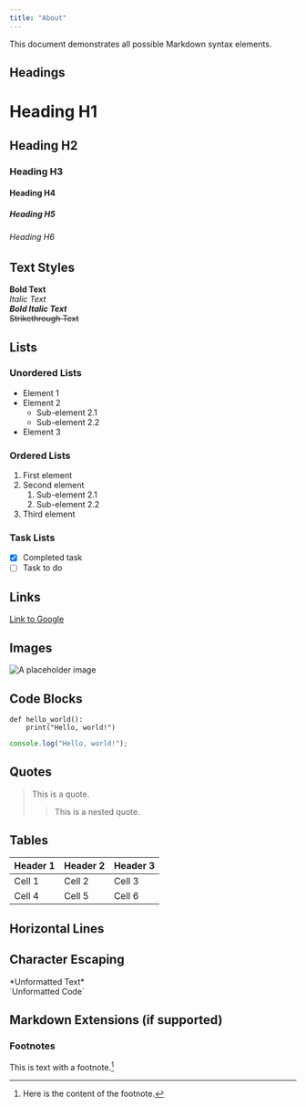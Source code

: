 ```yaml
---
title: "About"
---
```


This document demonstrates all possible Markdown syntax elements.

## Headings

# Heading H1

## Heading H2

### Heading H3

#### Heading H4

##### Heading H5

###### Heading H6

## Text Styles

**Bold Text**  
_Italic Text_  
**_Bold Italic Text_**  
~~Strikethrough Text~~

## Lists

### Unordered Lists

- Element 1
- Element 2
  - Sub-element 2.1
  - Sub-element 2.2
- Element 3

### Ordered Lists

1. First element
2. Second element
   1. Sub-element 2.1
   2. Sub-element 2.2
3. Third element

### Task Lists

- [x] Completed task
- [ ] Task to do

## Links

[Link to Google](https://www.google.com)

## Images

![A placeholder image](https://placehold.co/600x400/EEE/31343C)

## Code Blocks

```
def hello_world():
    print("Hello, world!")
```

```javascript
console.log("Hello, world!");
```

## Quotes

> This is a quote.
>
> > This is a nested quote.

## Tables

| Header 1 | Header 2 | Header 3 |
| :------- | :------- | :------- |
| Cell 1   | Cell 2   | Cell 3   |
| Cell 4   | Cell 5   | Cell 6   |

## Horizontal Lines

## Character Escaping

\*Unformatted Text\*  
\`Unformatted Code\`

## Markdown Extensions (if supported)

### Footnotes

This is text with a footnote.[^1]  
[^1]: Here is the content of the footnote.
